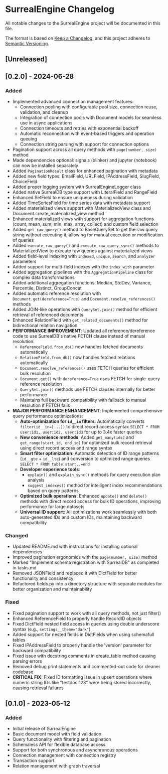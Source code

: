 # SurrealEngine Changelog

All notable changes to the SurrealEngine project will be documented in this file.

The format is based on [Keep a Changelog](https://keepachangelog.com/en/1.0.0/),
and this project adheres to [Semantic Versioning](https://semver.org/spec/v2.0.0.html).

## [Unreleased]

## [0.2.0] - 2024-06-28

### Added
- Implemented advanced connection management features:
  - Connection pooling with configurable pool size, connection reuse, validation, and cleanup
  - Integration of connection pools with Document models for seamless use in async applications
  - Connection timeouts and retries with exponential backoff
  - Automatic reconnection with event-based triggers and operation queuing
  - Connection string parsing with support for connection options
- Pagination support across all query methods with `page(number, size)` method
- Made dependencies optional: signals (blinker) and jupyter (notebook) can now be installed separately
- Added `PaginationResult` class for enhanced pagination with metadata
- Added new field types: EmailField, URLField, IPAddressField, SlugField, ChoiceField
- Added proper logging system with SurrealEngineLogger class
- Added native SurrealDB type support with LiteralField and RangeField
- Enhanced SetField to ensure uniqueness during validation
- Added TimeSeriesField for time series data with metadata support
- Added materialized views support with MaterializedView class and Document.create_materialized_view method
- Enhanced materialized views with support for aggregation functions (count, mean, sum, min, max, array_collect) and custom field selection
- Added `get_raw_query()` method to BaseQuerySet to get the raw query string without executing it, allowing for manual execution or modification of queries
- Added `execute_raw_query()` and `execute_raw_query_sync()` methods to MaterializedView to execute raw queries against materialized views
- Added field-level indexing with `indexed`, `unique`, `search`, and `analyzer` parameters
- Added support for multi-field indexes with the `index_with` parameter
- Added aggregation pipelines with the `AggregationPipeline` class for complex data transformations
- Added additional aggregation functions: Median, StdDev, Variance, Percentile, Distinct, GroupConcat
- Added automatic reference resolution with `Document.get(dereference=True)` and `Document.resolve_references()` methods
- Added JOIN-like operations with `QuerySet.join()` method for efficient retrieval of referenced documents
- Enhanced RelationField with `get_related_documents()` method for bidirectional relation navigation
- **PERFORMANCE IMPROVEMENT**: Updated all reference/dereference code to use SurrealDB's native FETCH clause instead of manual resolution:
  - `ReferenceField.from_db()` now handles fetched documents automatically
  - `RelationField.from_db()` now handles fetched relations automatically  
  - `Document.resolve_references()` uses FETCH queries for efficient bulk resolution
  - `Document.get()` with `dereference=True` uses FETCH for single-query reference resolution
  - `QuerySet.join()` methods use FETCH clauses internally for better performance
  - Maintains full backward compatibility with fallback to manual resolution if FETCH fails
- **MAJOR PERFORMANCE ENHANCEMENT**: Implemented comprehensive query performance optimizations:
  - **Auto-optimization for `id__in` filters**: Automatically converts `filter(id__in=[...])` to direct record access syntax `SELECT * FROM user:id1, user:id2, user:id3` for up to 3.4x faster queries
  - **New convenience methods**: Added `get_many(ids)` and `get_range(start_id, end_id)` for optimized bulk record retrieval using direct record access and range syntax
  - **Smart filter optimization**: Automatic detection of ID range patterns (`id__gte` + `id__lte`) and conversion to optimized range queries `SELECT * FROM table:start..=end`
  - **Developer experience tools**: 
    - `explain()` and `explain_sync()` methods for query execution plan analysis
    - `suggest_indexes()` method for intelligent index recommendations based on query patterns
  - **Optimized bulk operations**: Enhanced `update()` and `delete()` methods with direct record access for bulk ID operations, improving performance for large datasets
  - **Universal ID support**: All optimizations work seamlessly with both auto-generated IDs and custom IDs, maintaining backward compatibility

### Changed
- Updated README.md with instructions for installing optional dependencies
- Improved pagination ergonomics with the `page(number, size)` method
- Marked "Implement schema registration with SurrealDB" as completed in tasks.md
- Removed JSONField and replaced it with DictField for better functionality and consistency
- Refactored fields.py into a directory structure with separate modules for better organization and maintainability

### Fixed
- Fixed pagination support to work with all query methods, not just filter()
- Enhanced ReferenceField to properly handle RecordID objects
- Fixed DictField nested field access in queries using double underscore syntax (e.g., `settings__theme="dark"`)
- Added support for nested fields in DictFields when using schemafull tables
- Fixed IPAddressField to properly handle the 'version' parameter for backward compatibility
- Fixed issue with docstring comments in create_table method causing parsing errors
- Removed debug print statements and commented-out code for cleaner codebase
- **CRITICAL FIX**: Fixed ID formatting issue in upsert operations where numeric string IDs like "testdoc:123" were being stored incorrectly, causing retrieval failures

## [0.1.0] - 2023-05-12

### Added
- Initial release of SurrealEngine
- Basic document model with field validation
- Query functionality with filtering and pagination
- Schemaless API for flexible database access
- Support for both synchronous and asynchronous operations
- Connection management with connection registry
- Transaction support
- Relation management with graph traversal
